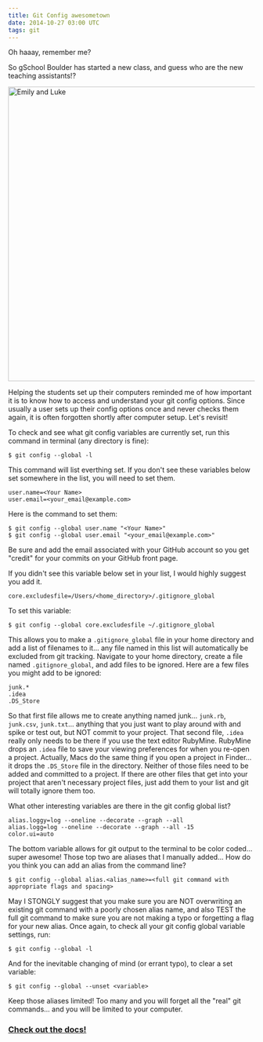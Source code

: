```yaml
---
title: Git Config awesometown
date: 2014-10-27 03:00 UTC
tags: git
---
```


Oh haaay, remember me?

So gSchool Boulder has started a new class, and guess who are the new teaching assistants!?

[<img src="/images/20141027_git_config/Emily_and_Luke.png" alt="Emily and Luke" width="600em">](/images/20141027_git_config/Emily_and_Luke.png)

Helping the students set up their computers reminded me of how important it is to know how to access and understand your git config options. Since usually a user sets up their config options once and never checks them again, it is often forgotten shortly after computer setup. Let's revisit!

To check and see what git config variables are currently set, run this command in terminal (any directory is fine):

    $ git config --global -l

This command will list everthing set. If you don't see these variables below set somewhere in the list, you will need to set them.

    user.name=<Your Name>
    user.email=<your_email@example.com>

Here is the command to set them:

    $ git config --global user.name "<Your Name>"
    $ git config --global user.email "<your_email@example.com>"

Be sure and add the email associated with your GitHub account so you get "credit" for your commits on your GitHub front page.

If you didn't see this variable below set in your list, I would highly suggest you add it.

    core.excludesfile=/Users/<home_directory>/.gitignore_global

To set this variable:

    $ git config --global core.excludesfile ~/.gitignore_global

This allows you to make a `.gitignore_global` file in your home directory and add a list of filenames to it... any file named in this list will automatically be excluded from git tracking. Navigate to your home directory, create a file named `.gitignore_global`, and add files to be ignored. Here are a few files you might add to be ignored:

    junk.*
    .idea
    .DS_Store

So that first file allows me to create anything named junk... `junk.rb`, `junk.csv`, `junk.txt`... anything that you just want to play around with and spike or test out, but NOT commit to your project. That second file, `.idea` really only needs to be there if you use the text editor RubyMine. RubyMine drops an `.idea` file to save your viewing preferences for when you re-open a project. Actually, Macs do the same thing if you open a project in Finder... it drops the `.DS_Store` file in the directory. Neither of those files need to be added and committed to a project. If there are other files that get into your project that aren't necessary project files, just add them to your list and git will totally ignore them too.

What other interesting variables are there in the git config global list?

    alias.loggy=log --oneline --decorate --graph --all
    alias.logg=log --oneline --decorate --graph --all -15
    color.ui=auto

The bottom variable allows for git output to the terminal to be color coded... super awesome! Those top two are aliases that I manually added... How do you think you can add an alias from the command line?

    $ git config --global alias.<alias_name>=<full git command with appropriate flags and spacing>

May I STONGLY suggest that you make sure you are NOT overwriting an existing git command with a poorly chosen alias name, and also TEST the full git command to make sure you are not making a typo or forgetting a flag for your new alias. Once again, to check all your git config global variable settings, run:

    $ git config --global -l

And for the inevitable changing of mind (or errant typo), to clear a set variable:

    $ git config --global --unset <variable>

Keep those aliases limited! Too many and you will forget all the "real" git commands... and you will be limited to your computer.

### [Check out the docs!](http://git-scm.com/docs/git-config)
